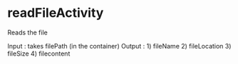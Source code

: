 # readFileActivity
Reads the file 


Input : takes filePath (in the container)
Output :
        1) fileName
        2) fileLocation
        3) fileSize
        4) filecontent
